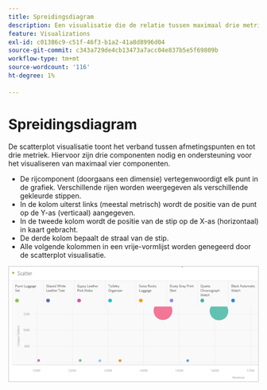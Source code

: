 ```yaml
---
title: Spreidingsdiagram
description: Een visualisatie die de relatie tussen maximaal drie metriek toont.
feature: Visualizations
exl-id: c01386c9-c51f-46f3-b1a2-41a8d8996d04
source-git-commit: c343a729de4cb13473a7acc04e837b5e5f69809b
workflow-type: tm+mt
source-wordcount: '116'
ht-degree: 1%

---
```


# Spreidingsdiagram

De scatterplot visualisatie toont het verband tussen afmetingspunten en tot drie metriek. Hiervoor zijn drie componenten nodig en ondersteuning voor het visualiseren van maximaal vier componenten.

* De rijcomponent (doorgaans een dimensie) vertegenwoordigt elk punt in de grafiek. Verschillende rijen worden weergegeven als verschillende gekleurde stippen.
* In de kolom uiterst links (meestal metrisch) wordt de positie van de punt op de Y-as (verticaal) aangegeven.
* In de tweede kolom wordt de positie van de stip op de X-as (horizontaal) in kaart gebracht.
* De derde kolom bepaalt de straal van de stip.
* Alle volgende kolommen in een vrije-vormlijst worden genegeerd door de scatterplot visualisatie.

![Voorbeeld van een stootkussen met meerdere dimensie-items ](assets/scatter.png)
